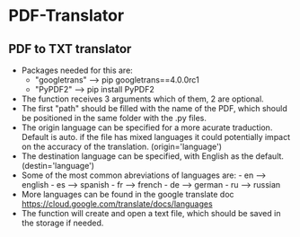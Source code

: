 # PDF-Translator

<h2> PDF to TXT translator</h2>

- Packages needed for this are:
    - "googletrans" --> pip googletrans==4.0.0rc1
    - "PyPDF2"      --> pip install PyPDF2
- The function receives 3 arguments which of them, 2 are optional.
- The first "path" should be filled with the name of the PDF, which should be positioned in the same folder with the .py files.
- The origin language can be specified for a more acurate traduction. Default is auto.
    if the file has mixed languages it could potentially impact on the accuracy of the translation. (origin='language')
- The destination language can be specified, with English as the default. (destin='language')
- Some of the most common abreviations of languages are:
            - en --> english
            - es --> spanish
            - fr --> french
            - de --> german
            - ru --> russian
- More languages can be found in the google translate doc https://cloud.google.com/translate/docs/languages
- The function will create and open a text file, which should be saved in the storage if needed. 
    
